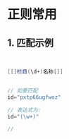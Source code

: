 # 正则常用

## 1. 匹配示例

```c#


[[]栏目(\d+)名称[]]


// 如要匹配
id="pxtp66ugfwoz"

// 表达式为:
id="(\w+)"

//
```
